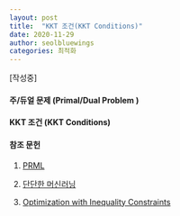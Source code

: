 ```yaml
---
layout: post
title:  "KKT 조건(KKT Conditions)"
date: 2020-11-29
author: seolbluewings
categories: 최적화
---
```


[작성중]


#### 주/듀얼 문제 (Primal/Dual Problem )

#### KKT 조건 (KKT Conditions)



#### 참조 문헌
1. [PRML](http://users.isr.ist.utl.pt/~wurmd/Livros/school/Bishop%20-%20Pattern%20Recognition%20And%20Machine%20Learning%20-%20Springer%20%202006.pdf) <br>

2. [단단한 머신러닝](http://www.yes24.com/Product/Goods/88440860)

3. [Optimization with Inequality Constraints](http://fourier.eng.hmc.edu/e176/lectures/ch3/node15.html)
